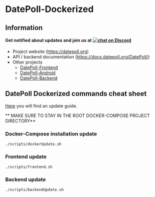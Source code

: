 # DatePoll-Dockerized
## Information
<h4>
    Get notified about updates and join us at
    <a href="https://discord.gg/wpPDa88">
        <img src="https://img.shields.io/discord/697139052717146123?logo=discord&style=for-the-badge" alt="chat on Discord">
    </a>
</h4>

*  Project website (https://datepoll.org)
*  API / backend documentation (https://docs.datepoll.org/DatePoll/)
*  Other projects
    * [DatePoll-Frontend](https://gitlab.com/DatePoll/DatePoll/datepoll-frontend)
    * [DatePoll-Android](https://gitlab.com/DatePoll/DatePoll/datepoll-android)
    * [DatePoll-Backend](https://gitlab.com/DatePoll/DatePoll/datepoll-backend-php)

## DatePoll Dockerized commands cheat sheet
[Here](https://docs.datepoll.org/DatePoll/update) you will find an update guide.

** MAKE SURE TO STAY IN THE ROOT DOCKER-COMPOSE PROJECT DIRECTORY**

### Docker-Compose installation update
`./scripts/dockerUpdate.sh`

### Frontend update
`./scripts/frontend.sh`

### Backend update
`./scripts/backendUpdate.sh`
